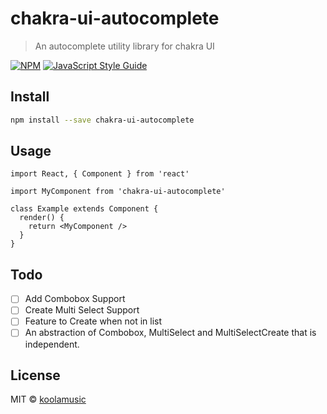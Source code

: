# chakra-ui-autocomplete

> An autocomplete utility library for chakra UI

[![NPM](https://img.shields.io/npm/v/chakra-ui-autocomplete.svg)](https://www.npmjs.com/package/chakra-ui-autocomplete) [![JavaScript Style Guide](https://img.shields.io/badge/code_style-standard-brightgreen.svg)](https://standardjs.com)

## Install

```bash
npm install --save chakra-ui-autocomplete
```

## Usage

```tsx
import React, { Component } from 'react'

import MyComponent from 'chakra-ui-autocomplete'

class Example extends Component {
  render() {
    return <MyComponent />
  }
}
```

## Todo

- [ ] Add Combobox Support
- [ ] Create Multi Select Support
- [ ] Feature to Create when not in list
- [ ] An abstraction of Combobox, MultiSelect and MultiSelectCreate that is independent.

## License

MIT © [koolamusic](https://github.com/koolamusic)
